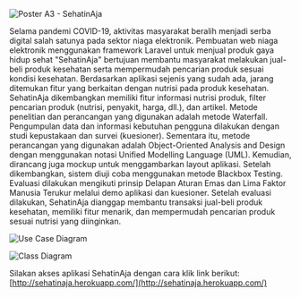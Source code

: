 ![Poster A3 - SehatinAja](https://user-images.githubusercontent.com/72309158/171455383-ef55d00d-82d8-44b3-8462-604d56c22f2f.jpg)

Selama pandemi COVID-19, aktivitas masyarakat beralih menjadi serba digital salah satunya pada sektor niaga elektronik. Pembuatan web niaga elektronik menggunakan framework Laravel untuk menjual produk gaya hidup sehat "SehatinAja" bertujuan membantu masyarakat melakukan jual-beli produk kesehatan serta mempermudah pencarian produk sesuai kondisi kesehatan. Berdasarkan aplikasi sejenis yang sudah ada, jarang ditemukan fitur yang berkaitan dengan nutrisi pada produk kesehatan. SehatinAja dikembangkan memiliki fitur informasi nutrisi produk, filter pencarian produk (nutrisi, penyakit, harga, dll.), dan artikel. Metode penelitian dan perancangan yang digunakan adalah metode Waterfall. Pengumpulan data dan informasi kebutuhan pengguna dilakukan dengan studi kepustakaan dan survei (kuesioner). Sementara itu, metode perancangan yang digunakan adalah Object-Oriented Analysis and Design dengan menggunakan notasi Unified Modelling Language (UML). Kemudian, dirancang juga mockup untuk menggambarkan layout aplikasi. Setelah dikembangkan, sistem diuji coba menggunakan metode Blackbox Testing. Evaluasi dilakukan mengikuti prinsip Delapan Aturan Emas dan Lima Faktor Manusia Terukur melalui demo aplikasi dan kuesioner. Setelah evaluasi dilakukan, SehatinAja dianggap membantu transaksi jual-beli produk kesehatan, memiliki fitur menarik, dan mempermudah pencarian produk sesuai nutrisi yang diinginkan.

![Use Case Diagram](https://user-images.githubusercontent.com/72309158/171455516-1525c533-fc33-439c-8655-8e1d63fadd4a.svg)

![Class Diagram](https://user-images.githubusercontent.com/72309158/171455550-a6e9bb22-bb5d-4cf2-8667-b9838870d7b9.svg)

Silakan akses aplikasi SehatinAja dengan cara klik link berikut: [http://sehatinaja.herokuapp.com/](http://sehatinaja.herokuapp.com/)
